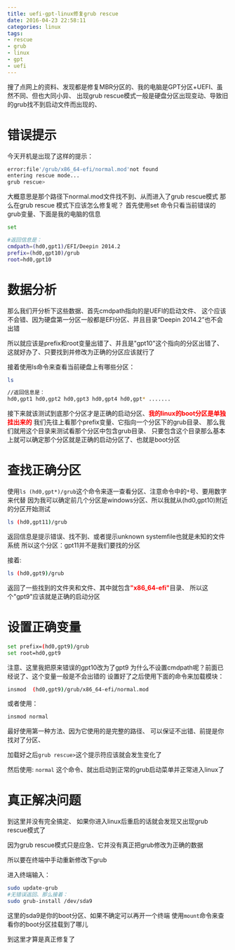 ```yaml
---
title: uefi-gpt-linux修复grub rescue
date: 2016-04-23 22:58:11
categories: linux
tags:
- rescue
- grub
- linux
- gpt
- uefi
---
```


搜了点网上的资料、发现都是修复MBR分区的、我的电脑是GPT分区+UEFI、虽然不同、但也大同小异、
出现grub rescue模式一般是硬盘分区出现变动、导致旧的grub找不到启动文件而出现的、

# 错误提示
今天开机是出现了这样的提示：
```bash
error:file'/grub/x86_64-efi/normal.mod'not found
entering rescue mode...
grub rescue>
```

大概意思是那个路径下normal.mod文件找不到、从而进入了grub rescue模式
那么在grub rescue 模式下应该怎么修复呢？
首先使用set 命令只看当前错误的grub变量、下面是我的电脑的信息
```bash
set

#返回信息是：
cmdpath=(hd0,gpt1)/EFI/Deepin 2014.2
prefix=(hd0,gpt10)/grub
root=hd0,gpt10
```

# 数据分析
那么我们开分析下这些数据、首先cmdpath指向的是UEFI的启动文件、
这个应该不会错、因为硬盘第一分区一般都是EFI分区、并且目录“Deepin 2014.2”也不会出错

所以就应该是prefix和root变量出错了、并且是"gpt10"这个指向的分区出错了、
这就好办了、只要找到并修改为正确的分区应该就行了

接着使用ls命令来查看当前硬盘上有哪些分区：
```bash
ls

//返回信息是：
hd0,gpt1 hd0,gpt2 hd0,gpt3 hd0,gpt4 hd0,gpt* .......
```
接下来就该测试到底那个分区才是正确的启动分区、<font color=red>**我的linux的boot分区是单独挂出来的**</font>
我们先往上看那个prefix变量、它指向一个分区下的grub目录、
那么我们就用这个目录来测试看那个分区中包含grub目录、
只要包含这个目录那么基本上就可以确定那个分区就是正确的启动分区了、也就是boot分区

# 查找正确分区
使用`ls (hd0,gpt*)/grub`这个命令来逐一查看分区、注意命令中的`*`号、要用数字来代替
因为我可以确定前几个分区是windows分区、所以我就从(hd0,gpt10)附近的分区开始测试
```bash
ls (hd0,gpt11)/grub
```
返回信息是提示错误、找不到、或者提示unknown systemfile也就是未知的文件系统
所以这个分区：gpt11并不是我们要找的分区

接着:
```bash
ls (hd0,gpt9)/grub
```
返回了一些找到的文件夹和文件、其中就包含<font color=red>**"x86_64-efi"**</font>目录、
所以这个"gpt9"应该就是正确的启动分区

# 设置正确变量
```bash
set prefix=(hd0,gpt9)/grub
set root=hd0,gpt9
```

注意、这里我把原来错误的gpt10改为了gpt9
为什么不设置cmdpath呢？前面已经说了、这个变量一般是不会出错的
设置好了之后使用下面的命令来加载模块：
```bash
insmod  (hd0,gpt9)/grub/x86_64-efi/normal.mod
```
或者使用：
```bash
insmod normal
```
最好使用第一种方法、因为它使用的是完整的路径、
可以保证不出错、前提是你找对了分区、

加载好之后`grub rescue>`这个提示符应该就会发生变化了

然后使用: `normal`
这个命令、就出启动到正常的grub启动菜单并正常进入linux了

# 真正解决问题
到这里并没有完全搞定、
如果你进入linux后重启的话就会发现又出现grub rescue模式了

因为grub rescue模式只是应急、它并没有真正把grub修改为正确的数据

所以要在终端中手动重新修改下grub

进入终端输入：
```bash
sudo update-grub
#无错误返回、那么接着：
sudo grub-install /dev/sda9
```
这里的sda9是你的boot分区、如果不确定可以再开一个终端
使用`mount`命令来查看你的boot分区挂载到了哪儿

到这里才算是真正修复了
